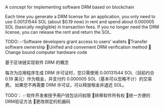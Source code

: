 A concept for implementing software DRM based on blockchain

Each time you generate a DRM license for an application, you only need to use 0.00131544 SOL (about $0.19 now) in rent and spend about 0.000005 SOL (basically negligible) in transaction fees.
If you no longer need the DRM license, you can release the rent and return the SOL.

TODO:
✅Software developers grant access to users’ wallets
🚧Transfer software ownership
🚧Unified and convenient DRM verification method
🚧Change bound computer hardware code

基于区块链实现软件 DRM 的概念

每次为应用程序生成 DRM 许可证时，您只需使用 0.00131544 SOL（目前约合 0.19 美元）作为租金，并支付约 0.000005 SOL（基本可以忽略不计）的交易费。
如果您不再需要 DRM 许可证，可以释放租金并退还 SOL。

TODO：
✅软件开发者授予用户钱包访问权限
🚧转移软件所有权
🚧统一方便的DRM验证方法
🚧更改绑定的机器码
